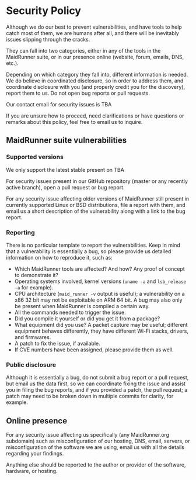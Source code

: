 # Security Policy

Although we do our best to prevent vulnerabilities, and have tools to help
catch most of them, we are humans after all, and there will be inevitably
issues slipping through the cracks.

They can fall into two categories, either in any of the tools in the
MaidRunner suite, or in our presence online (website, forum, emails,
DNS, etc.).

Depending on which category they fall into, different information is needed. We
do believe in coordinated disclosure, so in order to address them, and
coordinate disclosure with you (and properly credit you for the discovery),
report them to us. Do not open bug reports or pull requests.

Our contact email for security issues is TBA

If you are unsure how to proceed, need clarifications or have questions or
remarks about this policy, feel free to email us to inquire.

## MaidRunner suite vulnerabilities

### Supported versions

We only support the latest stable present on TBA

For security issues present in our GitHub repository (master or any recently
active branch), open a pull request or bug report.

For any security issue affecting older versions of MaidRunner still present
in currently supported Linux or BSD distributions, file a report with them,
and email us a short description of the vulnerability along with a link to
the bug report.

### Reporting

There is no particular template to report the vulnerabilities. Keep in mind
that a vulnerability is essentially a bug, so please provide us detailed
information on how to reproduce it, such as:

- Which MaidRunner tools are affected? And how? Any proof of concept to
demonstrate it?
- Operating systems involved, kernel versions (`uname -a` and
`lsb_release -a` for example).
- CPU architecture (`maid_runner -v` output is useful); a vulnerability on a
x86 32 bit may not be exploitable on ARM 64 bit. A bug may also only be present
when MaidRunner is compiled a certain way.
- All the commands needed to trigger the issue.
- Did you compile it yourself or did you get it from a package?
- What equipment did you use? A packet capture may be useful; different
equipment behaves differently, they have different Wi-Fi stacks, drivers, and
firmwares.
- A patch to fix the issue, if available.
- If CVE numbers have been assigned, please provide them as well.

### Public disclosure

Although it is essentially a bug, do not submit a bug report or a pull request,
but email us the data first, so we can coordinate fixing the issue and assist
you in filing the bug reports, and if you provided a patch, the pull request; a
patch may need to be broken down in multiple commits for clarity, for example.

## Online presence

For any security issue affecting us specifically (any MaidRunner.org
subdomain) such as misconfiguration of our hosting, DNS, email, servers,
or misconfiguration of the software we are using, email us with all the
details regarding your findings.

Anything else should be reported to the author or provider of the software,
hardware, or hosting.
